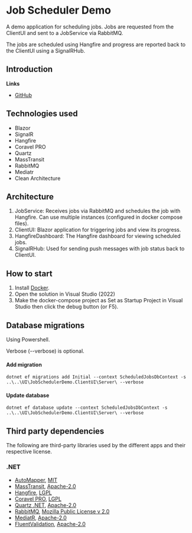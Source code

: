 # Job Scheduler Demo

A demo application for scheduling jobs. Jobs are requested from the ClientUI and sent to a JobService via RabbitMQ. 

The jobs are scheduled using Hangfire and progress are reported back to the ClientUI using a SignalRHub.

## Introduction

**Links**
- [GitHub](https://github.com/migaweb/JobSchedulerDemo)

## Technologies used
- Blazor
- SignalR
- Hangfire
- Coravel PRO
- Quartz
- MassTransit
- RabbitMQ
- Mediatr
- Clean Architecture

## Architecture
1. JobService: Receives jobs via RabbitMQ and schedules the job with Hangfire. Can use multiple instances (configured in docker compose files).
2. ClientUI: Blazor application for triggering jobs and view its progress.
3. HangfireDashboard: The Hangfire dashboard for viewing scheduled jobs.
4. SignalRHub: Used for sending push messages with job status back to ClientUI.

## How to start
1. Install [Docker](https://www.docker.com/).
2. Open the solution in Visual Studio (2022)
3. Make the docker-compose project as Set as Startup Project in Visual Studio then click the debug button (or F5).

## Database migrations
Using Powershell.

Verbose (--verbose) is optional.

#### Add migration
```
dotnet ef migrations add Initial --context ScheduledJobsDbContext -s ..\..\UI\JobSchedulerDemo.ClientUI\Server\ --verbose
```

#### Update database
```
dotnet ef database update --context ScheduledJobsDbContext -s ..\..\UI\JobSchedulerDemo.ClientUI\Server\ --verbose
```

## Third party dependencies
The following are third-party libraries used by the different apps and their respective license.
### .NET
- [AutoMapper](https://automapper.org/), [MIT](https://mit-license.org/)
- [MassTransit](https://masstransit-project.com/), [Apache-2.0](https://licenses.nuget.org/Apache-2.0)
- [Hangfire](https://www.hangfire.io/), [LGPL](https://raw.githubusercontent.com/HangfireIO/Hangfire/master/LICENSE.md)
- [Coravel PRO](https://www.pro.coravel.net/), [LGPL](https://www.pro.coravel.net/pricing)
- [Quartz .NET](https://www.quartz-scheduler.net/), [Apache-2.0](https://licenses.nuget.org/Apache-2.0)
- [RabbitMQ](https://www.rabbitmq.com/), [Mozilla Public License v 2.0](https://www.rabbitmq.com/mpl.html)
- [MediatR](https://github.com/jbogard/MediatR), [Apache-2.0](https://licenses.nuget.org/Apache-2.0)
- [FluentValidation](https://fluentvalidation.net/), [Apache-2.0](https://licenses.nuget.org/Apache-2.0)
